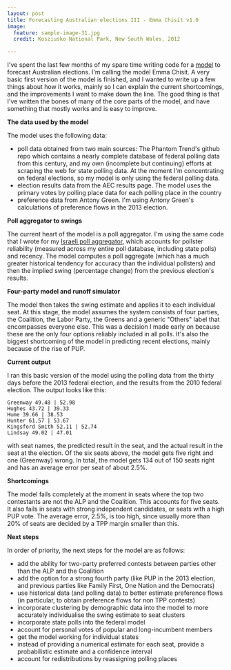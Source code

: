 ```yaml
---
layout: post
title: Forecasting Australian elections III - Emma Chisit v1.0
image:
  feature: sample-image-31.jpg
  credit: Kosziusko National Park, New South Wales, 2012

---
```


I've spent the last few months of my spare time writing code for a [model](http://www.clintonboys.com/emma-chisit/) to forecast Australian elections. I'm calling the model Emma Chisit. A very basic first version of the model is finished, and I wanted to write up a few things about how it works, mainly so I can explain the current shortcomings, and the improvements I want to make down the line. The good thing is that I've written the bones of many of the core parts of the model, and have something that mostly works and is easy to improve. 

**The data used by the model**

The model uses the following data:

- poll data obtained from two main sources: The Phantom Trend's github repo which contains a nearly complete database of federal polling data from this century, and my own (incomplete but continuing) efforts at scraping the web for state polling data. At the moment I'm concentrating on federal elections, so my model is only using the federal polling data. 
- election results data from the AEC results page. The model uses the primary votes by polling place data for each polling place in the country
- preference data from Antony Green. I'm using Antony Green's calculations of preference flows in the 2013 election. 

**Poll aggregator to swings**

The current heart of the model is a poll aggregator. I'm using the same code that I wrote for my [Israeli poll aggregator](http://www.clintonboys.com/israel-poll-aggregator-1/), which accounts for pollster reliability (measured across my entire poll database, including state polls) and recency. The model computes a poll aggregate (which has a much greater historical tendency for accuracy than the individual pollsters) and then the implied swing (percentage change) from the previous election's results. 

**Four-party model and runoff simulator**

The model then takes the swing estimate and applies it to each individual seat. At this stage, the model assumes the system consists of four parties, the Coalition, the Labor Party, the Greens and a generic "Others" label that encompasses everyone else. This was a decision I made early on because these are the only four options reliably included in all polls. It's also the biggest shortcoming of the model in predicting recent elections, mainly because of the rise of PUP. 

**Current output**

I ran this basic version of the model using the polling data from the thirty days before the 2013 federal election, and the results from the 2010 federal election. The output looks like this:

    Greenway 49.48 | 52.98
    Hughes 43.72 | 39.33
    Hume 39.66 | 38.53
    Hunter 61.57 | 53.67
    Kingsford Smith 52.11 | 52.74
    Lindsay 49.02 | 47.01

with seat names, the predicted result in the seat, and the actual result in the seat at the election. Of the six seats above, the model gets five right and one (Greenway) wrong. In total, the model gets 134 out of 150 seats right and has an average error per seat of about 2.5%. 

**Shortcomings**

The model fails completely at the moment in seats where the top two contestants are not the ALP and the Coalition. This accounts for five seats. It also fails in seats with strong independent candidates, or seats with a high PUP vote. The average error, 2.5%, is too high, since usually more than 20% of seats are decided by a TPP margin smaller than this. 

**Next steps**

In order of priority, the next steps for the model are as follows:

- add the ability for two-party preferred contests between parties other than the ALP and the Coalition
- add the option for a strong fourth party (like PUP in the 2013 election, and previous parties like Family First, One Nation and the Democrats)
- use historical data (and polling data) to better estimate preference flows (in particular, to obtain preference flows for non TPP contests)
- incorporate clustering by demographic data into the model to more accurately individualise the swing estimate to seat clusters
- incorporate state polls into the federal model
- account for personal votes of popular and long-incumbent members
- get the model working for individual states
- instead of providing a numerical estimate for each seat, provide a probabilistic estimate and a confidence interval
- account for redistributions by reassigning polling places
